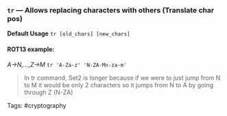 ### `tr` — Allows replacing characters with others (Translate char pos)

**Default Usage**
	`tr [old_chars] [new_chars]` 

#### ROT13 example:
*A->N,…,Z->M*
`tr 'A-Za-z' 'N-ZA-Mn-za-m'`

> In tr command, Set2 is longer because if we were to just jump from N to M it would be only 2 characters so it jumps from N to A by going through Z (N-ZA)

Tags: #cryptography